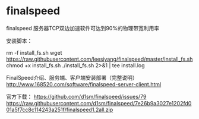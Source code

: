 # finalspeed
finalspeed
服务器TCP双边加速软件可达到90%的物理带宽利用率


安装脚本：

rm -f install_fs.sh
wget https://raw.githubusercontent.com/leesiyang/finalspeed/master/install_fs.sh
chmod +x install_fs.sh
./install_fs.sh 2>&1 | tee install.log

FinalSpeed介绍、服务端、客户端安装部署（完整说明）
http://www.168520.com/software/finalspeed-server-client.html

官方下载：
https://github.com/d1sm/finalspeed/issues/79
https://raw.githubusercontent.com/d1sm/finalspeed/7e26b9a3027e1202fd001a5f7cc8c114243a251f/finalspeed1.2all.zip
